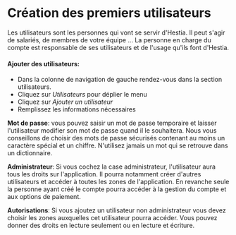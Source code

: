 # Création des premiers utilisateurs

Les utilisateurs sont les personnes qui vont se servir d'Hestia. Il peut s'agir de salariés, de membres de votre équipe ... 
La personne en charge du compte est responsable de ses utilisateurs et de l'usage qu'ils font d'Hestia. 


#### Ajouter des utilisateurs:

* Dans la colonne de navigation de gauche rendez-vous dans la section utilisateurs.
* Cliquez sur *Utilisateurs* pour déplier le menu
* Cliquez sur *Ajouter un utilisateur*
* Remplissez les informations nécessaires

**Mot de passe**: vous pouvez saisir un mot de passe temporaire et laisser l'utilisateur modifier son mot de passe quand il le souhaitera. Nous vous conseillons de choisir des mots de passe sécurisés contenant au moins un caractère spécial et un chiffre. N'utilisez jamais un mot qui se retrouve dans un dictionnaire. 

**Administrateur**: Si vous cochez la case administrateur, l'utilisateur aura tous les droits sur l'application. Il pourra notamment créer d'autres utilisateurs et accéder à toutes les zones de l'application. En revanche seule la personne ayant créé le compte pourra accéder à la gestion du compte et aux options de paiement.

**Autorisations**: Si vous ajoutez un utilisateur non administrateur vous devez choisir les zones auxquelles cet utilisateur pourra accéder. Vous pouvez donner des droits en lecture seulement ou en lecture et écriture. 
